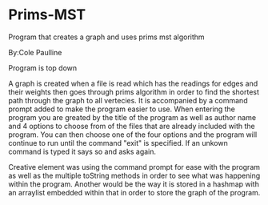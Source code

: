 # Prims-MST
Program that creates a graph and uses prims mst algorithm

By:Cole Paulline

Program is top down

A graph is created when a file is read which has the readings for edges and their weights then goes through prims algorithm in order to find the shortest path through the graph to all vertecies. It is accompanied by a command prompt added to make the program easier to use. When entering the program you are greated by the title of the program as well as author name and 4 options to choose from of the files that are already included with the program. You can then choose one of the four options and the program will continue to run until the command "exit" is specified. If an unkown command is typed it says so and asks again. 

Creative element was using the command prompt for ease with the program as well as the multiple toString methods in order to see what was happening within the program. Another would be the way it is stored in a hashmap with an arraylist embedded within that in order to store the graph of the program.
